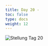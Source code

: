 ```yaml
---
title: Day 20 -
toc: false
type: docs
weight: 12
---
```



![Stellung Tag 20](/day20.jpg "2b5/8/2r1p3/4Bp2/1p1P4/2b1N3/2QPN3/R2K4 w - - 0 1")

